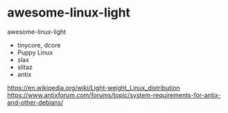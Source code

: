 # awesome-linux-light
awesome-linux-light
- tinycore, dcore
- Puppy Linux
- slax
- slitaz
- antix


https://en.wikipedia.org/wiki/Light-weight_Linux_distribution
https://www.antixforum.com/forums/topic/system-requirements-for-antix-and-other-debians/
